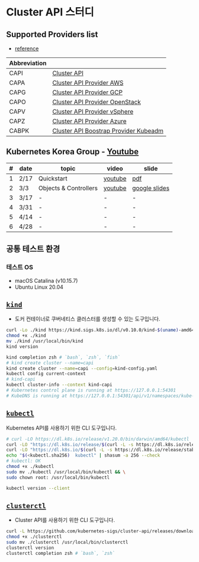 # Cluster API 스터디

## Supported Providers list

- [reference](https://cluster-api.sigs.k8s.io/reference/providers.html)

| Abbreviation |                                                                                                                                               |
| ------------ | --------------------------------------------------------------------------------------------------------------------------------------------- |
| CAPI         | [Cluster API](https://github.com/kubernetes-sigs/cluster-api)                                                                                 |
| CAPA         | [Cluster API Provider AWS](https://github.com/kubernetes-sigs/cluster-api-provider-aws)                                                       |
| CAPG         | [Cluster API Provider GCP](https://github.com/kubernetes-sigs/cluster-api-provider-gcp)                                                       |
| CAPO         | [Cluster API Provider OpenStack](https://github.com/kubernetes-sigs/cluster-api-provider-openstack)                                           |
| CAPV         | [Cluster API Provider vSphere](https://github.com/kubernetes-sigs/cluster-api-provider-vsphere)                                               |
| CAPZ         | [Cluster API Provider Azure](https://github.com/kubernetes-sigs/cluster-api-provider-azure)                                                   |
| CABPK        | [Cluster API Boostrap Provider Kubeadm](https://github.com/kubernetes-sigs/cluster-api/blob/v0.3.14/docs/book/src/tasks/kubeadm-bootstrap.md) |

## Kubernetes Korea Group - [Youtube](https://www.youtube.com/channel/UC1BCaPrwl7KK4KkQVaNK3Dg)

| #   | date | topic                 | video                                   | slide                                                                                                     |
| --- | ---- | --------------------- | --------------------------------------- | --------------------------------------------------------------------------------------------------------- |
| 1   | 2/17 | Quickstart            | [youtube](https://youtu.be/N_JpmdBlNLo) | [pdf](https://drive.google.com/file/d/1_2lS_qkvr_4LD0bP5_L2k71kMdPjIRgu/view)                             |
| 2   | 3/3  | Objects & Controllers | [youtube](https://youtu.be/duKW0DkJ9Zo) | [google slides](https://docs.google.com/presentation/d/1eohUe_i_7hIW_XycQwujAqRLGGSfNoR_AcDoWDrxF_M/edit) |
| 3   | 3/17 | -                     | -                                       | -                                                                                                         |
| 4   | 3/31 | -                     | -                                       | -                                                                                                         |
| 5   | 4/14 | -                     | -                                       | -                                                                                                         |
| 6   | 4/28 | -                     | -                                       | -                                                                                                         |

## 공통 테스트 환경

### 테스트 OS

- macOS Catalina (v10.15.7)
- Ubuntu Linux 20.04

## [`kind`](https://kind.sigs.k8s.io/docs/user/quick-start/)

- 도커 컨테이너로 쿠버네티스 클러스터를 생성할 수 있는 도구입니다.

```bash
curl -Lo ./kind https://kind.sigs.k8s.io/dl/v0.10.0/kind-$(uname)-amd64
chmod +x ./kind
mv ./kind /usr/local/bin/kind
kind version
```

```bash
kind completion zsh # `bash`, `zsh`, `fish`
# kind create cluster --name=capi
kind create cluster --name=capi --config=kind-config.yaml
kubectl config current-context
# kind-capi
kubectl cluster-info --context kind-capi
# Kubernetes control plane is running at https://127.0.0.1:54301
# KubeDNS is running at https://127.0.0.1:54301/api/v1/namespaces/kube-system/services/kube-dns:dns/proxy
```

## [`kubectl`](https://kubernetes.io/docs/tasks/tools/install-kubectl/)

Kubernetes API를 사용하기 위한 CLI 도구입니다.

```bash
# curl -LO https://dl.k8s.io/release/v1.20.0/bin/darwin/amd64/kubectl
curl -LO "https://dl.k8s.io/release/$(curl -L -s https://dl.k8s.io/release/stable.txt)/bin/darwin/amd64/kubectl"
curl -LO "https://dl.k8s.io/$(curl -L -s https://dl.k8s.io/release/stable.txt)/bin/darwin/amd64/kubectl.sha256"
echo "$(<kubectl.sha256)  kubectl" | shasum -a 256 --check
# kubectl: OK
chmod +x ./kubectl
sudo mv ./kubectl /usr/local/bin/kubectl && \
sudo chown root: /usr/local/bin/kubectl

kubectl version --client
```

## [`clusterctl`](https://cluster-api.sigs.k8s.io/user/quick-start.html)

- Cluster API를 사용하기 위한 CLI 도구입니다.

```bash
curl -L https://github.com/kubernetes-sigs/cluster-api/releases/download/v0.3.14/clusterctl-$(uname)-amd64 -o clusterctl
chmod +x ./clusterctl
sudo mv ./clusterctl /usr/local/bin/clusterctl
clusterctl version
clusterctl completion zsh # `bash`, `zsh`
```
